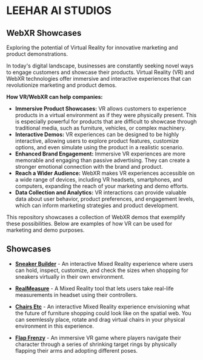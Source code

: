 # LEEHAR AI STUDIOS

## WebXR Showcases

Exploring the potential of Virtual Reality for innovative marketing and product demonstrations.

In today's digital landscape, businesses are constantly seeking novel ways to engage customers and showcase their products. Virtual Reality (VR) and WebXR technologies offer immersive and interactive experiences that can revolutionize marketing and product demos.

**How VR/WebXR can help companies:**

*   **Immersive Product Showcases:**  VR allows customers to experience products in a virtual environment as if they were physically present. This is especially powerful for products that are difficult to showcase through traditional media, such as furniture, vehicles, or complex machinery.
*   **Interactive Demos:**  VR experiences can be designed to be highly interactive, allowing users to explore product features, customize options, and even simulate using the product in a realistic scenario.
*   **Enhanced Brand Engagement:** Immersive VR experiences are more memorable and engaging than passive advertising. They can create a stronger emotional connection with the brand and product.
*   **Reach a Wider Audience:** WebXR makes VR experiences accessible on a wide range of devices, including VR headsets, smartphones, and computers, expanding the reach of your marketing and demo efforts.
*   **Data Collection and Analytics:** VR interactions can provide valuable data about user behavior, product preferences, and engagement levels, which can inform marketing strategies and product development.

This repository showcases a collection of WebXR demos that exemplify these possibilities. Below are examples of how VR can be used for marketing and demo purposes.

## Showcases

- [**Sneaker Builder**](https://meta-quest.github.io/webxr-showcases/sneaker-builder) - An interactive Mixed Reality experience where users can hold, inspect, customize, and check the sizes when shopping for sneakers virtually in their own environment.

- [**RealMeasure**](https://meta-quest.github.io/webxr-showcases/realmeasure) - A Mixed Reality tool that lets users take real-life measurements in headset using their controllers.

- [**Chairs Etc**](https://meta-quest.github.io/webxr-showcases/chairs-etc) - An interactive Mixed Reality experience envisioning what the future of furniture shopping could look like on the spatial web. You can seemlessly place, rotate and drag virtual chairs in your physical environment in this experience.

- [**Flap Frenzy**](https://meta-quest.github.io/webxr-showcases/flap-frenzy) - An immersive VR game where players navigate their character through a series of shrinking target rings by physically flapping their arms and adopting different poses.


